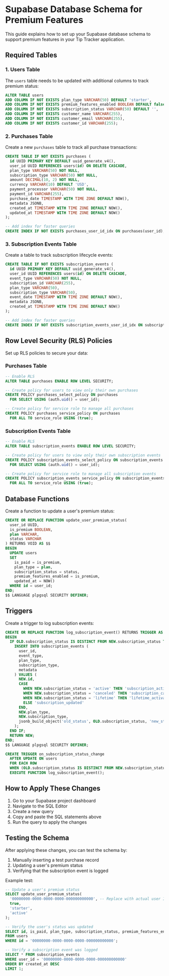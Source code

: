 # Supabase Database Schema for Premium Features

This guide explains how to set up your Supabase database schema to support premium features in your Tip Tracker application.

## Required Tables

### 1. Users Table

The `users` table needs to be updated with additional columns to track premium status:

```sql
ALTER TABLE users 
ADD COLUMN IF NOT EXISTS plan_type VARCHAR(50) DEFAULT 'starter',
ADD COLUMN IF NOT EXISTS premium_features_enabled BOOLEAN DEFAULT false,
ADD COLUMN IF NOT EXISTS subscription_status VARCHAR(50) DEFAULT '',
ADD COLUMN IF NOT EXISTS customer_name VARCHAR(255),
ADD COLUMN IF NOT EXISTS customer_email VARCHAR(255),
ADD COLUMN IF NOT EXISTS customer_id VARCHAR(255);
```

### 2. Purchases Table

Create a new `purchases` table to track all purchase transactions:

```sql
CREATE TABLE IF NOT EXISTS purchases (
  id UUID PRIMARY KEY DEFAULT uuid_generate_v4(),
  user_id UUID REFERENCES users(id) ON DELETE CASCADE,
  plan_type VARCHAR(50) NOT NULL,
  subscription_type VARCHAR(50) NOT NULL,
  amount DECIMAL(10, 2) NOT NULL,
  currency VARCHAR(10) DEFAULT 'USD',
  payment_processor VARCHAR(50) NOT NULL,
  payment_id VARCHAR(255),
  purchase_date TIMESTAMP WITH TIME ZONE DEFAULT NOW(),
  metadata JSONB,
  created_at TIMESTAMP WITH TIME ZONE DEFAULT NOW(),
  updated_at TIMESTAMP WITH TIME ZONE DEFAULT NOW()
);

-- Add index for faster queries
CREATE INDEX IF NOT EXISTS purchases_user_id_idx ON purchases(user_id);
```

### 3. Subscription Events Table

Create a table to track subscription lifecycle events:

```sql
CREATE TABLE IF NOT EXISTS subscription_events (
  id UUID PRIMARY KEY DEFAULT uuid_generate_v4(),
  user_id UUID REFERENCES users(id) ON DELETE CASCADE,
  event_type VARCHAR(50) NOT NULL,
  subscription_id VARCHAR(255),
  plan_type VARCHAR(50),
  subscription_type VARCHAR(50),
  event_date TIMESTAMP WITH TIME ZONE DEFAULT NOW(),
  metadata JSONB,
  created_at TIMESTAMP WITH TIME ZONE DEFAULT NOW()
);

-- Add index for faster queries
CREATE INDEX IF NOT EXISTS subscription_events_user_id_idx ON subscription_events(user_id);
```

## Row Level Security (RLS) Policies

Set up RLS policies to secure your data:

### Purchases Table

```sql
-- Enable RLS
ALTER TABLE purchases ENABLE ROW LEVEL SECURITY;

-- Create policy for users to view only their own purchases
CREATE POLICY purchases_select_policy ON purchases
  FOR SELECT USING (auth.uid() = user_id);

-- Create policy for service role to manage all purchases
CREATE POLICY purchases_service_policy ON purchases
  FOR ALL TO service_role USING (true);
```

### Subscription Events Table

```sql
-- Enable RLS
ALTER TABLE subscription_events ENABLE ROW LEVEL SECURITY;

-- Create policy for users to view only their own subscription events
CREATE POLICY subscription_events_select_policy ON subscription_events
  FOR SELECT USING (auth.uid() = user_id);

-- Create policy for service role to manage all subscription events
CREATE POLICY subscription_events_service_policy ON subscription_events
  FOR ALL TO service_role USING (true);
```

## Database Functions

Create a function to update a user's premium status:

```sql
CREATE OR REPLACE FUNCTION update_user_premium_status(
  user_id UUID,
  is_premium BOOLEAN,
  plan VARCHAR,
  status VARCHAR
) RETURNS VOID AS $$
BEGIN
  UPDATE users
  SET 
    is_paid = is_premium,
    plan_type = plan,
    subscription_status = status,
    premium_features_enabled = is_premium,
    updated_at = NOW()
  WHERE id = user_id;
END;
$$ LANGUAGE plpgsql SECURITY DEFINER;
```

## Triggers

Create a trigger to log subscription events:

```sql
CREATE OR REPLACE FUNCTION log_subscription_event() RETURNS TRIGGER AS $$
BEGIN
  IF OLD.subscription_status IS DISTINCT FROM NEW.subscription_status THEN
    INSERT INTO subscription_events (
      user_id,
      event_type,
      plan_type,
      subscription_type,
      metadata
    ) VALUES (
      NEW.id,
      CASE 
        WHEN NEW.subscription_status = 'active' THEN 'subscription_activated'
        WHEN NEW.subscription_status = 'canceled' THEN 'subscription_canceled'
        WHEN NEW.subscription_status = 'lifetime' THEN 'lifetime_activated'
        ELSE 'subscription_updated'
      END,
      NEW.plan_type,
      NEW.subscription_type,
      jsonb_build_object('old_status', OLD.subscription_status, 'new_status', NEW.subscription_status)
    );
  END IF;
  RETURN NEW;
END;
$$ LANGUAGE plpgsql SECURITY DEFINER;

CREATE TRIGGER on_subscription_status_change
  AFTER UPDATE ON users
  FOR EACH ROW
  WHEN (OLD.subscription_status IS DISTINCT FROM NEW.subscription_status)
  EXECUTE FUNCTION log_subscription_event();
```

## How to Apply These Changes

1. Go to your Supabase project dashboard
2. Navigate to the SQL Editor
3. Create a new query
4. Copy and paste the SQL statements above
5. Run the query to apply the changes

## Testing the Schema

After applying these changes, you can test the schema by:

1. Manually inserting a test purchase record
2. Updating a user's premium status
3. Verifying that the subscription event is logged

Example test:

```sql
-- Update a user's premium status
SELECT update_user_premium_status(
  '00000000-0000-0000-0000-000000000000', -- Replace with actual user ID
  true,
  'starter',
  'active'
);

-- Verify the user's status was updated
SELECT id, is_paid, plan_type, subscription_status, premium_features_enabled
FROM users
WHERE id = '00000000-0000-0000-0000-000000000000';

-- Verify a subscription event was logged
SELECT * FROM subscription_events
WHERE user_id = '00000000-0000-0000-0000-000000000000'
ORDER BY created_at DESC
LIMIT 1;
``` 